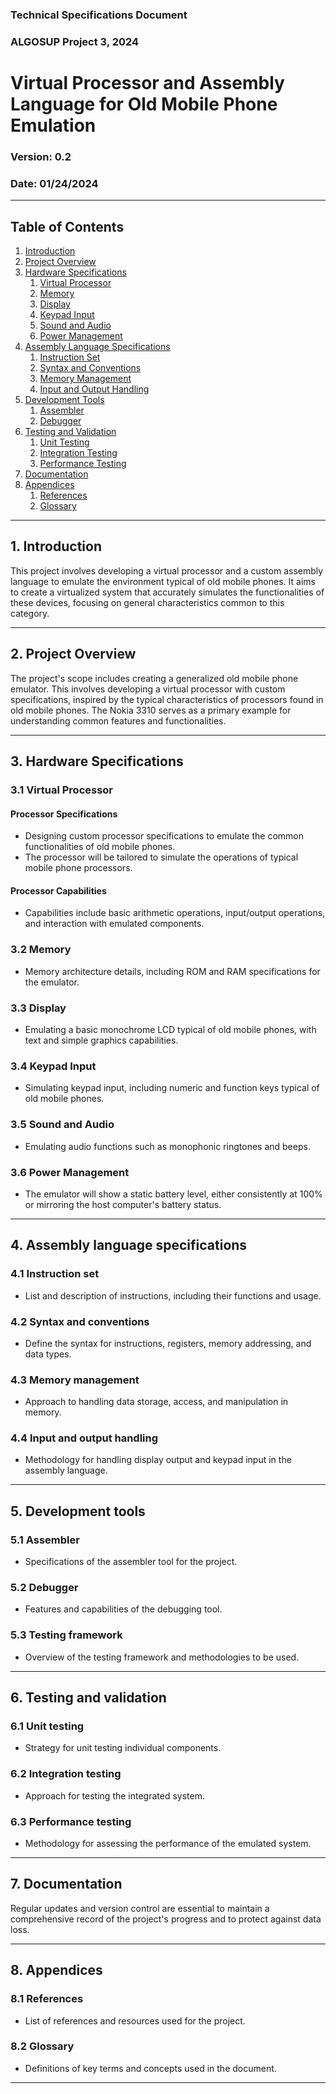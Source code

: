 ### Technical Specifications Document
### ALGOSUP Project 3, 2024

# Virtual Processor and Assembly Language for Old Mobile Phone Emulation

### Version: 0.2
### Date: 01/24/2024

---

## Table of Contents
1. [Introduction](#introduction)
2. [Project Overview](#project-overview)
3. [Hardware Specifications](#hardware-specifications)
   1. [Virtual Processor](#virtual-processor)
   2. [Memory](#memory)
   3. [Display](#display)
   4. [Keypad Input](#keypad-input)
   5. [Sound and Audio](#sound-and-audio)
   6. [Power Management](#power-management)
4. [Assembly Language Specifications](#assembly-language-specifications)
   1. [Instruction Set](#instruction-set)
   2. [Syntax and Conventions](#syntax-and-conventions)
   3. [Memory Management](#memory-management)
   4. [Input and Output Handling](#input-and-output-handling)
5. [Development Tools](#development-tools)
   1. [Assembler](#assembler)
   2. [Debugger](#debugger)
6. [Testing and Validation](#testing-and-validation)
   1. [Unit Testing](#unit-testing)
   2. [Integration Testing](#integration-testing)
   3. [Performance Testing](#performance-testing)
7. [Documentation](#documentation)
8. [Appendices](#appendices)
   1. [References](#references)
   2. [Glossary](#glossary)

---

## 1. Introduction

This project involves developing a virtual processor and a custom assembly language to emulate the environment typical of old mobile phones. It aims to create a virtualized system that accurately simulates the functionalities of these devices, focusing on general characteristics common to this category.

---

## 2. Project Overview

The project's scope includes creating a generalized old mobile phone emulator. This involves developing a virtual processor with custom specifications, inspired by the typical characteristics of processors found in old mobile phones. The Nokia 3310 serves as a primary example for understanding common features and functionalities.

---

## 3. Hardware Specifications

### 3.1 Virtual Processor

#### Processor Specifications
- Designing custom processor specifications to emulate the common functionalities of old mobile phones.
- The processor will be tailored to simulate the operations of typical mobile phone processors.

#### Processor Capabilities
- Capabilities include basic arithmetic operations, input/output operations, and interaction with emulated components.

### 3.2 Memory
- Memory architecture details, including ROM and RAM specifications for the emulator.

### 3.3 Display
- Emulating a basic monochrome LCD typical of old mobile phones, with text and simple graphics capabilities.

### 3.4 Keypad Input
- Simulating keypad input, including numeric and function keys typical of old mobile phones.

### 3.5 Sound and Audio
- Emulating audio functions such as monophonic ringtones and beeps.

### 3.6 Power Management
- The emulator will show a static battery level, either consistently at 100% or mirroring the host computer's battery status.

---

## 4. Assembly language specifications

### 4.1 Instruction set
- List and description of instructions, including their functions and usage.

### 4.2 Syntax and conventions
- Define the syntax for instructions, registers, memory addressing, and data types.

### 4.3 Memory management
- Approach to handling data storage, access, and manipulation in memory.

### 4.4 Input and output handling
- Methodology for handling display output and keypad input in the assembly language.

---

## 5. Development tools

### 5.1 Assembler
- Specifications of the assembler tool for the project.

### 5.2 Debugger
- Features and capabilities of the debugging tool.

### 5.3 Testing framework
- Overview of the testing framework and methodologies to be used.

---

## 6. Testing and validation

### 6.1 Unit testing
- Strategy for unit testing individual components.

### 6.2 Integration testing
- Approach for testing the integrated system.

### 6.3 Performance testing
- Methodology for assessing the performance of the emulated system.

---

## 7. Documentation

Regular updates and version control are essential to maintain a comprehensive record of the project's progress and to protect against data loss.

---

## 8. Appendices

### 8.1 References
- List of references and resources used for the project.

### 8.2 Glossary
- Definitions of key terms and concepts used in the document.

---